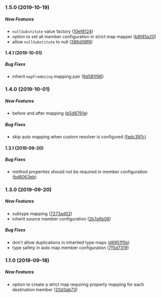 ### 1.5.0 (2019-10-19)

##### New Features

*  `nullSubstitute` value factory ([10ef8124](https://github.com/DynamicMapper/DynamicMapper/commit/10ef8124694b94511effa6fd0a3c5e0097c9fc82))
*  option to set all member configuration in strict map mapper ([b8f45a20](https://github.com/DynamicMapper/DynamicMapper/commit/b8f45a20e08aad0eb0f54b42d06b9f3e46fd3103))
*  allow `nullSubstitute` to null ([386d08f6](https://github.com/DynamicMapper/DynamicMapper/commit/386d08f65a89ed5b473230291810216437f54a4e))

#### 1.4.1 (2019-10-01)

##### Bug Fixes

*  inherit `mapFromUsing` mapping pair ([9d581f96](https://github.com/DynamicMapper/DynamicMapper/commit/9d581f96c16669e4ad558cf525e38d0910274f33))

### 1.4.0 (2019-10-01)

##### New Features

*  before and after mapping ([b5d8791e](https://github.com/DynamicMapper/DynamicMapper/commit/b5d8791e229bf1bb8a76ad8cab3f384717a9e743))

##### Bug Fixes

*  skip auto mapping when custom resolver is configured ([fadc397c](https://github.com/DynamicMapper/DynamicMapper/commit/fadc397c5e7357b501728d4a8c9f578d302d28fb))

#### 1.3.1 (2019-09-20)

##### Bug Fixes

*  method properties should not be required in member configuration ([bd8063eb](https://github.com/DynamicMapper/DynamicMapper/commit/bd8063eb14241fab062f7b6e20ea89528525d499))

### 1.3.0 (2019-09-20)

##### New Features

*  subtype mapping ([7273ad02](https://github.com/DynamicMapper/DynamicMapper/commit/7273ad028eedfbfb7aea974d6aa88e2d4fb2d931))
*  inherit source member configuration ([2b7a6b08](https://github.com/DynamicMapper/DynamicMapper/commit/2b7a6b08aa40d849df3b9949828e4ff4722c6179))

##### Bug Fixes

*  don't allow duplications in inherited type maps ([d6951f5b](https://github.com/DynamicMapper/DynamicMapper/commit/d6951f5b288c01e8957111bae2ad669f6511f02d))
*  type safety in auto map member configuration ([7f5d7319](https://github.com/DynamicMapper/DynamicMapper/commit/7f5d73194acf6840320c26f7c2db031a842e30e2))

### 1.1.0 (2019-09-18)

##### New Features

*  option to create a strict map requiring property mapping for each destination member ([20d3ab73](https://github.com/DynamicMapper/DynamicMapper/commit/20d3ab73a42a7b3178f2cba34df3e136d950cd6d))

